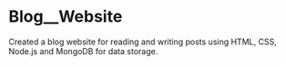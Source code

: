 # Blog\_\_Website

Created a blog website for reading and writing posts using HTML, CSS, Node.js and MongoDB for data storage.
